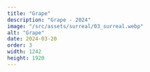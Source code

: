 ```yaml
---
title: "Grape"
description: "Grape - 2024"
image: "/src/assets/surreal/03_surreal.webp"
alt: "Grape"
date: 2024-03-20
order: 3
width: 1242
height: 1920
---
```

